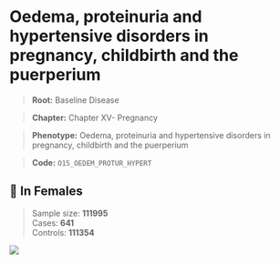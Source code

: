# Oedema, proteinuria and hypertensive disorders in pregnancy, childbirth and the puerperium

> **Root:** Baseline Disease  

> **Chapter:** Chapter XV- Pregnancy  

> **Phenotype:** Oedema, proteinuria and hypertensive disorders in pregnancy, childbirth and the puerperium  

> **Code:** `O15_OEDEM_PROTUR_HYPERT`

## 👩 In Females  
> Sample size: **111995**  
> Cases: **641**  
> Controls: **111354**
<img src="/Disease/Figures/ALL/Baseline/O15_OEDEM_PROTUR_HYPERT.png"/>
<CsvTable src="/public/Disease/Data/ALL/Baseline/LG_O15_OEDEM_PROTUR_HYPERT.csv" label="🔍 View full results" />

